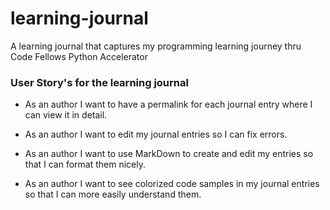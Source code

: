 # learning-journal

A learning journal that captures my programming learning journey thru Code Fellows Python Accelerator

### User Story's for the learning journal

- As an author I want to have a permalink for each journal entry where I can view it in detail.

- As an author I want to edit my journal entries so I can fix errors.

- As an author I want to use MarkDown to create and edit my entries so that I can format them nicely.

- As an author I want to see colorized code samples in my journal entries so that I can more easily understand them.

